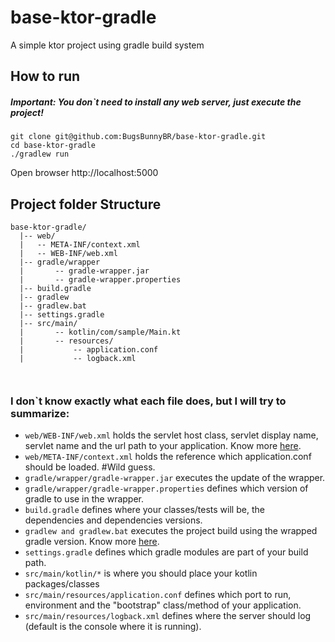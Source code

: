 # base-ktor-gradle
A simple ktor project using gradle build system

## How to run
##### Important: You don`t need to install any web server, just execute the project!

```shell
git clone git@github.com:BugsBunnyBR/base-ktor-gradle.git
cd base-ktor-gradle
./gradlew run
```

Open browser http://localhost:5000

## Project folder Structure

```
base-ktor-gradle/
  |-- web/
  |   -- META-INF/context.xml
  |   -- WEB-INF/web.xml
  |-- gradle/wrapper
  |       -- gradle-wrapper.jar
  |       -- gradle-wrapper.properties
  |-- build.gradle
  |-- gradlew
  |-- gradlew.bat
  |-- settings.gradle
  |-- src/main/
  |       -- kotlin/com/sample/Main.kt
  |       -- resources/
  |           -- application.conf
  |           -- logback.xml
  
  
```

### I don`t know exactly what each file does, but I will try to summarize:

 - `web/WEB-INF/web.xml` holds the servlet host class, servlet display name, servlet name and the url path to your application. Know more [here](https://docs.oracle.com/cd/E13222_01/wls/docs81/webapp/web_xml.html).
 - `web/META-INF/context.xml` holds the reference which application.conf should be loaded. #Wild guess.
 - `gradle/wrapper/gradle-wrapper.jar` executes the update of the wrapper.
 - `gradle/wrapper/gradle-wrapper.properties` defines which version of gradle to use in the wrapper.
 - `build.gradle` defines where your classes/tests will be, the dependencies and dependencies versions.
 - `gradlew and gradlew.bat` executes the project build using the wrapped gradle version. Know more [here](https://docs.gradle.org/current/userguide/gradle_wrapper.html).
 - `settings.gradle` defines which gradle modules are part of your build path.
 - `src/main/kotlin/*` is where you should place your kotlin packages/classes
 - `src/main/resources/application.conf` defines which port to run, environment and the "bootstrap" class/method of your application.
 - `src/main/resources/logback.xml` defines where the server should log (default is the console where it is running). 
 

 


  
